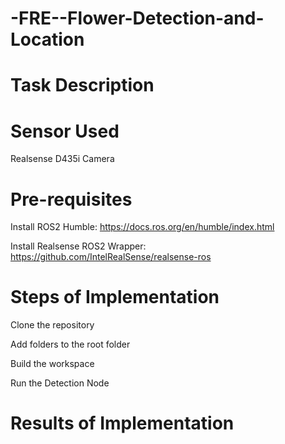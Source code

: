 # -FRE--Flower-Detection-and-Location
# Task Description

# Sensor Used
Realsense D435i Camera

# Pre-requisites
Install ROS2 Humble: https://docs.ros.org/en/humble/index.html

Install Realsense ROS2 Wrapper: https://github.com/IntelRealSense/realsense-ros

# Steps of Implementation
Clone the repository

Add folders to the root folder

Build the workspace

Run the Detection Node

# Results of Implementation
